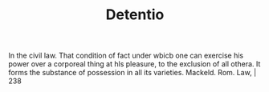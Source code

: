 ---
title: Detentio
letter: D
permalink: "/definitions/bld-detentio.html"
body: In the civil law. That condition of fact under wbicb one can exercise his power
  over a corporeal thing at hls pleasure, to the exclusion of all othera. It forms
  the substance of possession in all its varieties. Mackeld. Rom. Law, | 238
published_at: '2018-07-07'
source: Black's Law Dictionary 2nd Ed (1910)
layout: post
---
